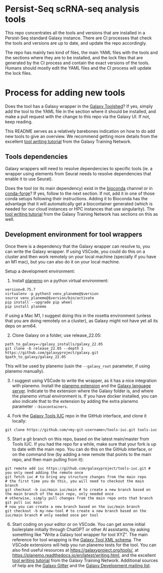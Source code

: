 # Persist-Seq scRNA-seq analysis tools

This repo concentrates all the tools and versions that are installed in a Persist-Seq standard Galaxy instance. There are CI processes that check the tools and versions are up to date, and update the repo accordingly.

The repo has mainly two kind of files, the main YAML files with the tools and the sections where they are to be installed, and the lock files that are generated by the CI process and contain the exact versions of the tools. Humans should mostly edit the YAML files and the CI process will update the lock files.

# Process for adding new tools

Does the tool has a Galaxy wrapper in the [Galaxy Toolshed](https://toolshed.g2.bx.psu.edu/)? If yes, simply add the tool to the YAML file in the section where it should be installed, and make a pull request with the change to this repo via the Galaxy UI. If not, keep reading.

This README serves as a relatively barebones indication on how to do add new tools to give an overview. We recommend getting more details from the excellent [tool writing tutorial](https://training.galaxyproject.org/training-material/topics/dev/tutorials/tool-from-scratch/tutorial.html) from the Galaxy Training Network. 

## Tools dependencies

Galaxy wrappers will need to resolve dependencies to specific tools (ie. a wrapper using elements from Seurat needs to resolve dependencies that enable it to use Seurat).

Does the tool (or its main dependency) exist in the [bioconda](https://bioconda.github.io/) channel or in [conda-forge](https://conda-forge.org/)? If yes, follow to the next section. If not, add it in one of those conda setups following their instructions. Adding it to Bioconda has the advantage that it will automatically get a biocontainer generated (which is needed for our cloud instances or HPC instances that use singularity). The [tool writing tutorial](https://training.galaxyproject.org/training-material/topics/dev/tutorials/tool-from-scratch/tutorial.html) from the Galaxy Training Network has sections on this as well.

## Development environment for tool wrappers

Once there is a dependency that the Galaxy wrapper can resolve to, you can write the Galaxy wrapper. If using VSCode, you could do this on a cluster and then work remotely on your local machine (specially if you have an M1 mac), but you can also do it on your local machine.

Setup a development environment:

1. Install [planemo](https://planemo.readthedocs.io/en/latest/) on a python virtual environment: 

```
version=0.75.7
virtualenv -p python3 venv_planemo@$version
source venv_planemo@$version/bin/activate
pip install --upgrade pip wheel
pip install planemo
```

if using a Mac M1, I suggest doing this in the rosetta environment (unless that you are doing remotely on a cluster), as Galaxy might not have yet all its deps on arm64.

2. Clone Galaxy on a folder, use release_22.05:

```
path_to_galaxy=~/galaxy_installs/galaxy_22.05
git clone -b release_22.05 --depth 1 https://github.com/galaxyproject/galaxy.git $path_to_galaxy/galaxy_22.05
```

This will be used by planemo (usin the `--galaxy_root` parameter, if using planemo manually).

3. I suggest using VSCode to write the wrapper, as it has a nice integration with planemo. Install the [planemo extension](https://marketplace.visualstudio.com/items?itemName=planemo.planemo-ls) and the [Galaxy language server](https://marketplace.visualstudio.com/items?itemName=galaxy-language-server.galaxy-language-server). Indicate to the extension where the Galaxy folder is, and where the planemo virtual environment is. If you have docker installed, you can also indicate that to the extension by adding the extra planemo parameter `--biocontainers`.

4. Fork the [Galaxy Tools IUC](https://github.com/galaxyproject/tools-iuc.git) repo in the GitHub interface, and clone it locally:

```
git clone https://github.com/<my-git-username>/tools-iuc.git tools-iuc
```

5. Start a git branch on this repo, based on the latest main/master from Tools IUC. If you had the repo for a while, make sure that your fork is up to date with the main repo. You can do this on the GitHub interface, or on the command line (by adding a new remote that points to the main repo, and then main pulling from it):

```
git remote add iuc https://github.com/galaxyproject/tools-iuc.git # you only need adding the remote once
git fetch iuc # to bring any structure changes from the main repo
# the first time you do this, you will need to checkout the main branch
git checkout -b iuc/main iuc/main # to create a new branch based on the main branch of the main repo, only needed once
# otherwise, simply pull changes from the main repo onto that branch
git pull iuc main
# now you can create a new branch based on the iuc/main branch
git checkout -b my-new-tool # to create a new branch based on the iuc/main branch # only needed once per tool
```

6. Start coding on your editor or on VSCode. You can get some initial boilerplate initially through ChatGPT or other AI assistants, by asking something like "Write a Galaxy tool wrapper for tool XYZ". The main reference for tool wrapping is the [Galaxy Tool XML schema](https://docs.galaxyproject.org/en/latest/dev/schema.html). The VSCode extensions will help you run planemo tests for the tool. You can also find useful resources at https://galaxyproject.org/tools/, at https://planemo.readthedocs.io/en/latest/writing.html, and the excellent [tool writing tutorial](https://training.galaxyproject.org/training-material/topics/dev/tutorials/tool-from-scratch/tutorial.html) from the Galaxy Training Network. Additional sources of help are the [Galaxy Gitter](https://gitter.im/galaxyproject/Lobby) and the [Galaxy Development mailing list](https://lists.galaxyproject.org/listinfo/dev).

